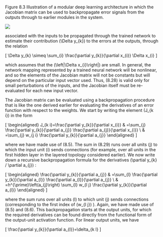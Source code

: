 Figure 8.3 Illustration of a modular deep learning architecture in which the Jacobian matrix can be used to backpropagate error signals from the outputs through to earlier modules in the system.

![](https://cdn.mathpix.com/cropped/2024_05_26_b806d19b62f773366399g-1.jpg?height=323&width=923&top_left_y=212&top_left_x=718)

associated with the inputs to be propagated through the trained network to estimate their contribution \(\Delta y_{k}\) to the errors at the outputs, through the relation

\[
\Delta y_{k} \simeq \sum_{i} \frac{\partial y_{k}}{\partial x_{i}} \Delta x_{i}
\]

which assumes that the \(\left|\Delta x_{i}\right|\) are small. In general, the network mapping represented by a trained neural network will be nonlinear, and so the elements of the Jacobian matrix will not be constants but will depend on the particular input vector used. Thus, (8.28) is valid only for small perturbations of the inputs, and the Jacobian itself must be re-evaluated for each new input vector.

The Jacobian matrix can be evaluated using a backpropagation procedure that is like the one derived earlier for evaluating the derivatives of an error function with respect to the weights. We start by writing the element \(J_{k i}\) in the form

\[
\begin{aligned}
J_{k i}=\frac{\partial y_{k}}{\partial x_{i}} & =\sum_{j} \frac{\partial y_{k}}{\partial a_{j}} \frac{\partial a_{j}}{\partial x_{i}} \\
& =\sum_{j} w_{j i} \frac{\partial y_{k}}{\partial a_{j}}
\end{aligned}
\]

where we have made use of (8.5). The sum in (8.29) runs over all units \(j\) to which the input unit \(i\) sends connections (for example, over all units in the first hidden layer in the layered topology considered earlier). We now write down a recursive backpropagation formula for the derivatives \(\partial y_{k} / \partial a_{j}\) :

\[
\begin{aligned}
\frac{\partial y_{k}}{\partial a_{j}} & =\sum_{l} \frac{\partial y_{k}}{\partial a_{l}} \frac{\partial a_{l}}{\partial a_{j}} \\
& =h^{\prime}\left(a_{j}\right) \sum_{l} w_{l j} \frac{\partial y_{k}}{\partial a_{l}}
\end{aligned}
\]

where the sum runs over all units \(l\) to which unit \(j\) sends connections (corresponding to the first index of \(w_{l j}\) ). Again, we have made use of (8.5) and (8.6). This backpropagation starts at the output units, for which the required derivatives can be found directly from the functional form of the output-unit activation function. For linear output units, we have

\[
\frac{\partial y_{k}}{\partial a_{l}}=\delta_{k l}
\]